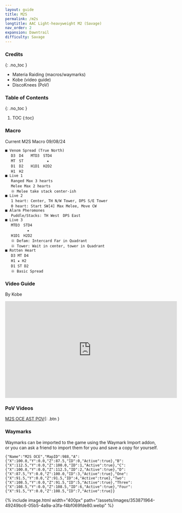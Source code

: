 ```yaml
---
layout: guide
title: M2S
permalink: /m2s
longtitle: AAC Light-heavyweight M2 (Savage)
nav_order: 2
expansion: Dawntrail
difficulty: Savage
---
```


### Credits
{: .no_toc }
- Materia Raiding (macros/waymarks)
- Kobe (video guide)
- DiscoKnees (PoV)

### Table of Contents
{: .no_toc }

1. TOC
{:toc}

### Macro

Current M2S Macro 09/08/24
```
■ Venom Spread (True North)
　 D3　D4　　MTD3　STD4
　 MT　ST　　　　    ★
　 D1　D2　　H1D1　H2D2
　 H1　H2
■ Live 1
　 Ranged Max 3 hearts
　 Melee Max 2 hearts
　 ※ Melee take stack center-ish
■ Live 2
　 1 heart: Center, TH N/W Tower, DPS S/E Tower
　 0 heart: Start SW[4] Max Melee, Move CW
■ Alarm Pheromones
　 Puddle/Stacks: TH West　DPS East
■ Live 3
　 MTD3　STD4
　 　　    ★
　 H1D1　H2D2
　 ※ Defam: Intercard Far in Quadrant
　 ※ Tower: Wait in center, tower in Quadrant
■ Rotten Heart
　 D3 MT D4
　 H1 ★ H2
　 D1 ST D2
　 ※ Basic Spread
```

### Video Guide
By Kobe

<iframe width="560" height="315" src="https://www.youtube.com/embed/dTlOIu3_NzY" title="YouTube video player" frameborder="0" allow="accelerometer; autoplay; clipboard-write; encrypted-media; gyroscope; picture-in-picture; web-share" allowfullscreen></iframe>

### PoV Videos

[M2S OCE AST POV](https://youtu.be/QKAZHQhkn5M?si=aY6EPpzR1FQpHmfY){: .btn }

### Waymarks
Waymarks can be imported to the game using the Waymark Import addon, or you can ask a friend to import them for you and save a copy for yourself.

```
{"Name":"M2S OCE","MapID":988,"A":{"X":100.0,"Y":0.0,"Z":87.5,"ID":0,"Active":true},"B":{"X":112.5,"Y":0.0,"Z":100.0,"ID":1,"Active":true},"C":{"X":100.0,"Y":0.0,"Z":112.5,"ID":2,"Active":true},"D":{"X":87.5,"Y":0.0,"Z":100.0,"ID":3,"Active":true},"One":{"X":91.5,"Y":0.0,"Z":91.5,"ID":4,"Active":true},"Two":{"X":108.5,"Y":0.0,"Z":91.5,"ID":5,"Active":true},"Three":{"X":108.5,"Y":0.0,"Z":108.5,"ID":6,"Active":true},"Four":{"X":91.5,"Y":0.0,"Z":108.5,"ID":7,"Active":true}}
```

{% include image.html width="400px" path="/assets/images/353871964-49249bc6-05b5-4a9a-a3fa-f4bf069fde80.webp" %}
